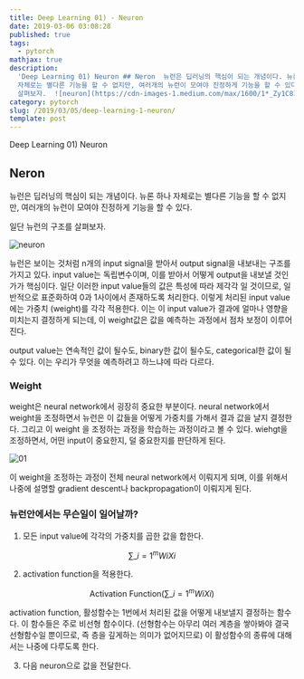 ```yaml
---
title: Deep Learning 01) - Neuron
date: 2019-03-06 03:08:28
published: true
tags:
  - pytorch
mathjax: true
description:
  'Deep Learning 01) Neuron ## Neron  뉴런은 딥러닝의 핵심이 되는 개념이다. 뉴론 하나
  자체로는 별다른 기능을 할 수 없지만, 여러개의 뉴런이 모여야 진정하게 기능을 할 수 있다.   일단 뉴런의 구조를
  살펴보자.  ![neuron](https://cdn-images-1.medium.com/max/1600/1*_Zy1C83cnmY...'
category: pytorch
slug: /2019/03/05/deep-learning-1-neuron/
template: post
---
```


Deep Learning 01) Neuron

## Neron

뉴런은 딥러닝의 핵심이 되는 개념이다. 뉴론 하나 자체로는 별다른 기능을 할 수 없지만, 여러개의 뉴런이 모여야 진정하게 기능을 할 수 있다.

일단 뉴런의 구조를 살펴보자.

![neuron](https://cdn-images-1.medium.com/max/1600/1*_Zy1C83cnmYUdETCeQrOgA.png)

뉴런은 보이는 것처럼 n개의 input signal을 받아서 output signal을 내보내는 구조를 가지고 있다. input value는 독립변수이며, 이를 받아서 어떻게 output을 내보낼 것인가가 핵심이다. 일단 이러한 input value들의 값은 특성에 따라 제각각 일 것이므로, 일반적으로 표준화하여 0과 1사이에서 존재하도록 처리한다. 이렇게 처리된 input value 에는 가중치 (weight)를 각각 적용한다. 이는 이 input value가 결과에 얼마나 영향을 미치는지 결정하게 되는데, 이 weight값은 값을 예측하는 과정에서 점차 보정이 이루어진다.

output value는 연속적인 값이 될수도, binary한 값이 될수도, categorical한 값이 될 수 있다. 이는 우리가 무엇을 예측하려고 하느냐에 따라 다르다.

### Weight

weight은 neural network에서 굉장히 중요한 부분이다. neural network에서 weight을 조정하면서 뉴런은 이 값들을 어떻게 가중치를 가해서 결과 값을 냘지 결정한다. 그리고 이 weight 을 조정하는 과정을 학습하는 과정이라고 볼 수 있다. wiehgt을 조정하면서, 어떤 input이 중요한지, 덜 중요한지를 판단하게 된다.

![01](../images/01.png)

이 weight을 조정하는 과정이 전체 neural network에서 이뤄지게 되며, 이를 위해서 나중에 설명할 gradient descent나 backpropagation이 이뤄지게 된다.

### 뉴런안에서는 무슨일이 일어날까?

1. 모든 input value에 각각의 가중치를 곱한 값을 합한다.

$$ \sum\_{i=1}^{m} WiXi $$

2. activation function을 적용한다.

$$ \text{Activation Function}(\sum\_{i=1}^{m} WiXi) $$

activation function, 활성함수는 1번에서 처리된 값을 어떻게 내보낼지 결정하는 함수다. 이 함수들은 주로 비선형 함수이다. (선형함수는 아무리 여러 계층을 쌓아봐야 결국 선형함수일 뿐이므로, 즉 층을 깊게하는 의미가 없어지므로) 이 활성함수의 종류에 대해서는 나중에 다루도록 한다.

3. 다음 neuron으로 값을 전달한다.
